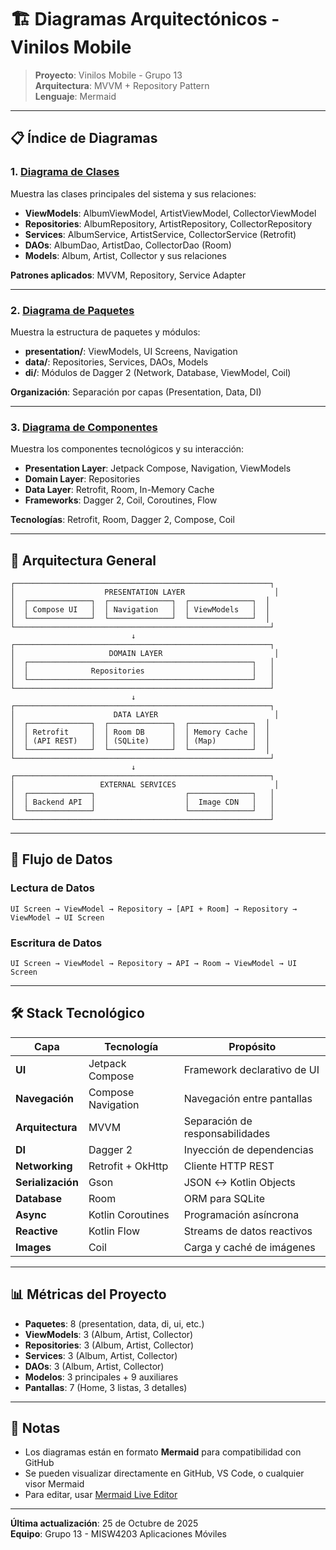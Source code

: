 # 🏗️ Diagramas Arquitectónicos - Vinilos Mobile

> **Proyecto**: Vinilos Mobile - Grupo 13  
> **Arquitectura**: MVVM + Repository Pattern  
> **Lenguaje**: Mermaid

---

## 📋 Índice de Diagramas

### 1. [Diagrama de Clases](./class-diagram.md)
Muestra las clases principales del sistema y sus relaciones:
- **ViewModels**: AlbumViewModel, ArtistViewModel, CollectorViewModel
- **Repositories**: AlbumRepository, ArtistRepository, CollectorRepository
- **Services**: AlbumService, ArtistService, CollectorService (Retrofit)
- **DAOs**: AlbumDao, ArtistDao, CollectorDao (Room)
- **Models**: Album, Artist, Collector y sus relaciones

**Patrones aplicados**: MVVM, Repository, Service Adapter

---

### 2. [Diagrama de Paquetes](./package-diagram.md)
Muestra la estructura de paquetes y módulos:
- **presentation/**: ViewModels, UI Screens, Navigation
- **data/**: Repositories, Services, DAOs, Models
- **di/**: Módulos de Dagger 2 (Network, Database, ViewModel, Coil)

**Organización**: Separación por capas (Presentation, Data, DI)

---

### 3. [Diagrama de Componentes](./component-diagram.md)
Muestra los componentes tecnológicos y su interacción:
- **Presentation Layer**: Jetpack Compose, Navigation, ViewModels
- **Domain Layer**: Repositories
- **Data Layer**: Retrofit, Room, In-Memory Cache
- **Frameworks**: Dagger 2, Coil, Coroutines, Flow

**Tecnologías**: Retrofit, Room, Dagger 2, Compose, Coil

---

## 🎯 Arquitectura General

```
┌─────────────────────────────────────────────────────────┐
│                    PRESENTATION LAYER                    │
│  ┌──────────────┐  ┌──────────────┐  ┌──────────────┐  │
│  │ Compose UI   │  │ Navigation   │  │ ViewModels   │  │
│  └──────────────┘  └──────────────┘  └──────────────┘  │
└─────────────────────────────────────────────────────────┘
                           ↓
┌─────────────────────────────────────────────────────────┐
│                     DOMAIN LAYER                         │
│  ┌──────────────────────────────────────────────────┐   │
│  │              Repositories                        │   │
│  └──────────────────────────────────────────────────┘   │
└─────────────────────────────────────────────────────────┘
                           ↓
┌─────────────────────────────────────────────────────────┐
│                      DATA LAYER                          │
│  ┌──────────────┐  ┌──────────────┐  ┌──────────────┐  │
│  │ Retrofit     │  │ Room DB      │  │ Memory Cache │  │
│  │ (API REST)   │  │ (SQLite)     │  │ (Map)        │  │
│  └──────────────┘  └──────────────┘  └──────────────┘  │
└─────────────────────────────────────────────────────────┘
                           ↓
┌─────────────────────────────────────────────────────────┐
│                   EXTERNAL SERVICES                      │
│  ┌──────────────┐                    ┌──────────────┐   │
│  │ Backend API  │                    │  Image CDN   │   │
│  └──────────────┘                    └──────────────┘   │
└─────────────────────────────────────────────────────────┘
```

---

## 🔄 Flujo de Datos

### Lectura de Datos
```
UI Screen → ViewModel → Repository → [API + Room] → Repository → ViewModel → UI Screen
```

### Escritura de Datos
```
UI Screen → ViewModel → Repository → API → Room → ViewModel → UI Screen
```

---

## 🛠️ Stack Tecnológico

| Capa | Tecnología | Propósito |
|------|------------|-----------|
| **UI** | Jetpack Compose | Framework declarativo de UI |
| **Navegación** | Compose Navigation | Navegación entre pantallas |
| **Arquitectura** | MVVM | Separación de responsabilidades |
| **DI** | Dagger 2 | Inyección de dependencias |
| **Networking** | Retrofit + OkHttp | Cliente HTTP REST |
| **Serialización** | Gson | JSON ↔ Kotlin Objects |
| **Database** | Room | ORM para SQLite |
| **Async** | Kotlin Coroutines | Programación asíncrona |
| **Reactive** | Kotlin Flow | Streams de datos reactivos |
| **Images** | Coil | Carga y caché de imágenes |

---

## 📊 Métricas del Proyecto

- **Paquetes**: 8 (presentation, data, di, ui, etc.)
- **ViewModels**: 3 (Album, Artist, Collector)
- **Repositories**: 3 (Album, Artist, Collector)
- **Services**: 3 (Album, Artist, Collector)
- **DAOs**: 3 (Album, Artist, Collector)
- **Modelos**: 3 principales + 9 auxiliares
- **Pantallas**: 7 (Home, 3 listas, 3 detalles)

---

## 📝 Notas

- Los diagramas están en formato **Mermaid** para compatibilidad con GitHub
- Se pueden visualizar directamente en GitHub, VS Code, o cualquier visor Mermaid
- Para editar, usar [Mermaid Live Editor](https://mermaid.live/)

---

**Última actualización**: 25 de Octubre de 2025  
**Equipo**: Grupo 13 - MISW4203 Aplicaciones Móviles


